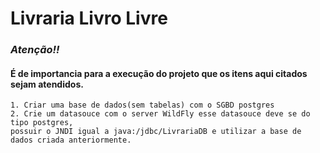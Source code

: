 # Livraria Livro Livre  
### _Atenção!!_  
#### É de importancia para a execução do projeto que os itens aqui citados sejam atendidos.  

	
	1. Criar uma base de dados(sem tabelas) com o SGBD postgres
	2. Crie um datasouce com o server WildFly esse datasouce deve se do tipo postgres,  
	possuir o JNDI igual a java:/jdbc/LivrariaDB e utilizar a base de dados criada anteriormente.  
